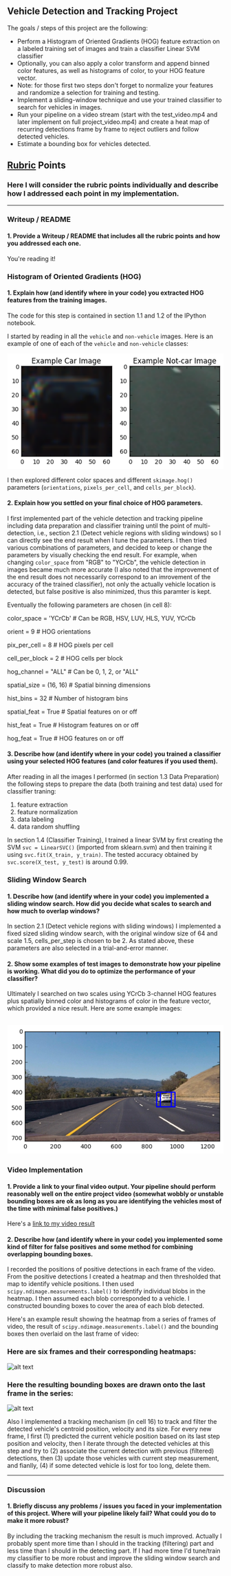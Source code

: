
## Vehicle Detection and Tracking Project

The goals / steps of this project are the following:

* Perform a Histogram of Oriented Gradients (HOG) feature extraction on a labeled training set of images and train a classifier Linear SVM classifier
* Optionally, you can also apply a color transform and append binned color features, as well as histograms of color, to your HOG feature vector. 
* Note: for those first two steps don't forget to normalize your features and randomize a selection for training and testing.
* Implement a sliding-window technique and use your trained classifier to search for vehicles in images.
* Run your pipeline on a video stream (start with the test_video.mp4 and later implement on full project_video.mp4) and create a heat map of recurring detections frame by frame to reject outliers and follow detected vehicles.
* Estimate a bounding box for vehicles detected.

[//]: # (Image References)
[image1]: ./output_images/car_notcar_example.png
[image2]: ./output_images/multi_test3.png
[image3]: ./examples/sliding_windows.jpg
[image4]: ./examples/sliding_window.jpg
[image5]: ./examples/bboxes_and_heat.png
[image6]: ./examples/labels_map.png
[image7]: ./examples/output_bboxes.png
[video1]: ./project_video.mp4

## [Rubric](https://review.udacity.com/#!/rubrics/513/view) Points
### Here I will consider the rubric points individually and describe how I addressed each point in my implementation.  

---
### Writeup / README

#### 1. Provide a Writeup / README that includes all the rubric points and how you addressed each one.  

You're reading it!

### Histogram of Oriented Gradients (HOG)

#### 1. Explain how (and identify where in your code) you extracted HOG features from the training images.

The code for this step is contained in section 1.1 and 1.2 of the IPython notebook.  

I started by reading in all the `vehicle` and `non-vehicle` images.  Here is an example of one of each of the `vehicle` and `non-vehicle` classes:

![alt text][image1]

I then explored different color spaces and different `skimage.hog()` parameters (`orientations`, `pixels_per_cell`, and `cells_per_block`).  

#### 2. Explain how you settled on your final choice of HOG parameters.

I first implemented part of the vehicle detection and tracking pipeline including data preparation and classifier training until the point of multi-detection, i.e., section 2.1 (Detect vehicle regions with sliding windows) so I can directly see the end result when I tune the parameters. I then tried various combinations of parameters, and decided to keep or change the parameters by visually checking the end result. For example, when changing `color_space` from "RGB" to "YCrCb", the vehicle detection in images became much more accurate (I also noted that the improvement of the end result does not necessarily correspond to an imrovement of the accuracy of the trained classifier), not only the actually vehicle location is detected, but false positive is also minimized, thus this paramter is kept.

Eventually the following parameters are chosen (in cell 8):

color_space = 'YCrCb'   # Can be RGB, HSV, LUV, HLS, YUV, YCrCb

orient = 9              # HOG orientations

pix_per_cell = 8        # HOG pixels per cell

cell_per_block = 2      # HOG cells per block

hog_channel = "ALL"     # Can be 0, 1, 2, or "ALL"

spatial_size = (16, 16) # Spatial binning dimensions

hist_bins = 32          # Number of histogram bins

spatial_feat = True     # Spatial features on or off

hist_feat = True        # Histogram features on or off

hog_feat = True         # HOG features on or off

#### 3. Describe how (and identify where in your code) you trained a classifier using your selected HOG features (and color features if you used them).

After reading in all the images I performed (in section 1.3 Data Preparation) the following steps to prepare the data (both training and test data) used for classifier traning:
1) feature extraction 
2) feature normalization 
3) data labeling 
4) data random shuffling

In section 1.4 (Classifier Training), I trained a linear SVM by first creating the SVM `svc = LinearSVC()` (imported from sklearn.svm) and then training it using `svc.fit(X_train, y_train)`. The tested accuracy obtained by `svc.score(X_test, y_test)` is around 0.99. 

### Sliding Window Search

#### 1. Describe how (and identify where in your code) you implemented a sliding window search.  How did you decide what scales to search and how much to overlap windows?

In section 2.1 (Detect vehicle regions with sliding windows) I implemented a fixed sized sliding window search, with the original window size of 64 and scale 1.5, cells_per_step is chosen to be 2. As stated above, these parameters are also selected in a trial-and-error manner.  


#### 2. Show some examples of test images to demonstrate how your pipeline is working.  What did you do to optimize the performance of your classifier?

Ultimately I searched on two scales using YCrCb 3-channel HOG features plus spatially binned color and histograms of color in the feature vector, which provided a nice result.  Here are some example images:

![alt text][image2]
---

### Video Implementation

#### 1. Provide a link to your final video output.  Your pipeline should perform reasonably well on the entire project video (somewhat wobbly or unstable bounding boxes are ok as long as you are identifying the vehicles most of the time with minimal false positives.)
Here's a [link to my video result](./project_video.mp4)


#### 2. Describe how (and identify where in your code) you implemented some kind of filter for false positives and some method for combining overlapping bounding boxes.

I recorded the positions of positive detections in each frame of the video.  From the positive detections I created a heatmap and then thresholded that map to identify vehicle positions.  I then used `scipy.ndimage.measurements.label()` to identify individual blobs in the heatmap.  I then assumed each blob corresponded to a vehicle.  I constructed bounding boxes to cover the area of each blob detected.  

Here's an example result showing the heatmap from a series of frames of video, the result of `scipy.ndimage.measurements.label()` and the bounding boxes then overlaid on the last frame of video:

### Here are six frames and their corresponding heatmaps:

![alt text][image5]


### Here the resulting bounding boxes are drawn onto the last frame in the series:
![alt text][image7]

Also I implemented a tracking mechanism (in cell 16) to track and filter the detected vehicle's centroid position, velocity and its size. For every new frame, I first (1) predicted the current vehicle position based on its last step position and velocity, then I iterate through the detected vehicles at this step and try to (2) associate the current detection with previous (filtered) detections, then (3) update those vehicles with current step measurement, and fianlly, (4) if some detected vehicle is lost for too long, delete them.

---

### Discussion

#### 1. Briefly discuss any problems / issues you faced in your implementation of this project.  Where will your pipeline likely fail?  What could you do to make it more robust?

By including the tracking mechanism the result is much improved. Actually I probably spent more time than I should in the tracking (filtering) part and less time than I should in the detecting part. If I had more time I'd tune/train my classifier to be more robust and improve the sliding window search and classify to make detection more robust also. 


